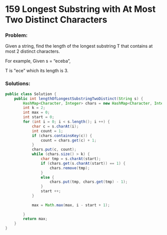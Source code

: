 # 159 Longest Substring with At Most Two Distinct Characters

### Problem:

Given a string, find the length of the longest substring T that contains at most 2 distinct characters.

For example, Given s = “eceba”,

T is "ece" which its length is 3.

### Solutions:


```java
public class Solution {
    public int lengthOfLongestSubstringTwoDistinct(String s) {
        HashMap<Character, Integer> chars = new HashMap<Character, Integer>();
        int k = 2;
        int max = 0;
        int start = 0;
        for (int i = 0; i < s.length(); i ++) {
            char c = s.charAt(i);
            int count = 1;
            if (chars.containsKey(c)) {
                count = chars.get(c) + 1;
            }
            chars.put(c, count);
            while (chars.size() > k) {
                char tmp = s.charAt(start);
                if (chars.get(s.charAt(start)) == 1) {
                    chars.remove(tmp);
                }
                else {
                    chars.put(tmp, chars.get(tmp) - 1);
                }
                start ++;                    
            }
        
            max = Math.max(max, i - start + 1);
          
        }
        return max;
    }
}
```
